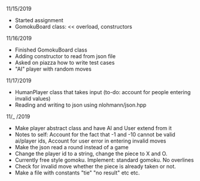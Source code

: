 11/15/2019
- Started assignment
- GomokuBoard class: << overload, constructors

11/16/2019
- Finished GomokuBoard class
- Adding constructor to read from json file
- Asked on piazza how to write test cases
- "AI" player with random moves

11/17/2019
- HumanPlayer class that takes input (to-do: account for people entering invalid values)
- Reading and writing to json using nlohmann/json.hpp

11/_ /2019
- Make player abstract class and have AI and User extend from it 
- Notes to self: Account for the fact that -1 and -10 cannot be valid ai/player ids, Account for user error in entering invalid moves
- Make the json read a round instead of a game 
- Change the player id to a string, change the piece to X and O. 
- Currently free style gomoku. Implement: standard gomoku. No overlines 
- Check for invalid move whether the piece is already taken or not. 
- Make a file with constants "tie" "no result" etc etc. 
